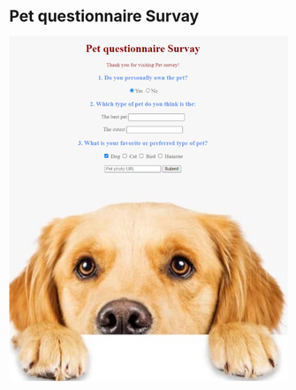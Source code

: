 # Pet questionnaire Survay

![image](https://github.com/brwncupke/webdesign/blob/main/Pet-survey/petsurvey.png)
